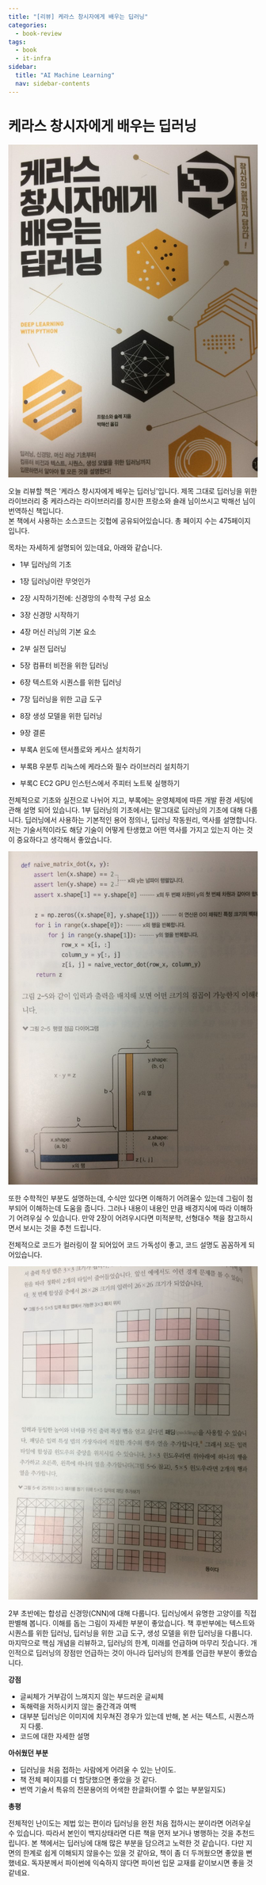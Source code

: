 ```yaml
---
title: "[리뷰] 케라스 창시자에게 배우는 딥러닝"
categories:
  - book-review
tags:
  - book
  - it-infra
sidebar:
  title: "AI Machine Learning"
  nav: sidebar-contents
---
```


# 케라스 창시자에게 배우는 딥러닝

![Figure1](/assets/images/book_review/keras_dl_01.jpeg)

오늘 리뷰할 책은 '케라스 창시자에게 배우는 딥러닝'입니다. 
제목 그대로 딥러닝을 위한 라이브러리 중 케라스라는 라이브러리를 창시한 프랑소와 숄래 님이쓰시고 박해선 님이 번역하신 책입니다.  
본 책에서 사용하는 소스코드는 깃헙에 공유되어있습니다. 총 페이지 수는 475페이지 입니다. 

목차는 자세하게 설명되어 있는데요, 아래와 같습니다. 

* 1부 딥러닝의 기초
* 1장 딥러닝이란 무엇인가
* 2장 시작하기전에: 신경망의 수학적 구성 요소
* 3장 신경망 시작하기
* 4장 머신 러닝의 기본 요소

* 2부 실전 딥러닝
* 5장 컴퓨터 비전을 위한 딥러닝
* 6장 텍스트와 시퀀스를 위한 딥러닝
* 7장 딥러닝을 위한 고급 도구
* 8장 생성 모델을 위한 딥러닝
* 9장 결론

* 부록A 윈도에 텐서플로와 케사스 설치하기 
* 부록B 우분투 리눅스에 케라스와 필수 라이브러리 설치하기
* 부록C EC2 GPU 인스턴스에서 주피터 노트북 실행하기

전체적으로 기초와 실전으로 나뉘어 지고, 부록에는 운영체제에 따른 개발 환경 세팅에 관해 설명 되어 있습니다. 
1부 딥러닝의 기초에서는 말그대로 딥러닝의 기초에 대해 다룹니다. 
딥러닝에서 사용하는 기본적인 용어 정의나, 딥러닝 작동원리, 역사를 설명합니다. 
저는 기술서적이라도 해당 기술이 어떻게 탄생했고 어떤 역사를 가지고 있는지 아는 것이 중요하다고 생각해서 좋았습니다. 

![Figure2](/assets/images/book_review/keras_dl_02.jpeg)

또한 수학적인 부분도 설명하는데, 수식만 있다면 이해하기 어려울수 있는데 그림이 첨부되어 이해하는데 도움을 줍니다. 
그러나 내용이 내용인 만큼 배경지식에 따라 이해하기 어려우실 수 있습니다. 
만약 2장이 어려우시다면 미적분학, 선형대수 책을 참고하시면서 보시는 것을 추천 드립니다. 

전체적으로 코드가 컬러링이 잘 되어있어 코드 가독성이 좋고, 코드 설명도 꼼꼼하게 되어있습니다. 

![Figure3](/assets/images/book_review/keras_dl_03.jpeg)

2부 초반에는 합성곱 신경망(CNN)에 대해 다룹니다. 
딥러닝에서 유명한 고양이를 직접 판별해 봅니다. 이해를 돕는 그림이 자세한 부분이 좋았습니다. 
책 후반부에는 텍스트와 시퀀스를 위한 딥러닝, 딥러닝을 위한 고급 도구, 생성 모델을 위한 딥러닝을 다룹니다. 
마지막으로 핵심 개념을 리뷰하고, 딥러닝의 한계, 미래를 언급하며 마무리 짓습니다. 
개인적으로 딥러닝의 장점만 언급하는 것이 아니라 딥러닝의 한계를 언급한 부분이 좋았습니다. 

**강점**

* 글씨체가 거부감이 느껴지지 않는 부드러운 글씨체
* 독해력을 저하시키지 않는 줄간격과 여백 
* 대부분 딥러닝은 이미지에 치우쳐진 경우가 있는데 반해, 본 서는 텍스트, 시퀀스까지 다룸. 
* 코드에 대한 자세한 설명

**아쉬웠던 부분**

* 딥러닝을 처음 접하는 사람에게 어려울 수 있는 난이도. 
* 책 전체 페이지를 더 할당했으면 좋았을 것 같다.
* 번역 기술서 특유의 전문용어의 어색한 한글화(어쩔 수 없는 부분일지도)


**총평**

전체적인 난이도는 제법 있는 편이라 딥러닝을 완전 처음 접하시는 분이라면 어려우실 수 있습니다. 
따라서 본인이 백지상태라면 다른 책을 먼저 보거나 병행하는 것을 추천드립니다. 
본 책에서는 딥러닝에 대해 많은 부분을 담으려고 노력한 것 같습니다. 
다만 지면의 한계로 쉽게 이해되지 않을수는 있을 것 같아요, 책이 좀 더 두꺼웠으면 좋았을 뻔했네요. 
독자분께서 파이썬에 익숙하지 않다면 파이썬 입문 교재를 같이보시면 좋을 것 같네요. 

